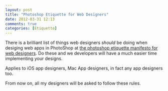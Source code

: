 ```yaml
---
layout: post
title: "Photoshop Etiquette for Web Designers"
date: 2012-03-31 12:13
comments: true
categories: [Etiquette]
---
```


There is a brilliant list of things web designers *should* be doing when desiging web apps in PhotoShop at [the photoshop etiquette manifesto for web designers](http://photoshopetiquette.com/). Do these and we developers will have a much easier time implementing your designs.

Applies to iOS app designers, Mac App designers, in fact any app designers too.

From now on, all my designers will be asked to follow these rules.
